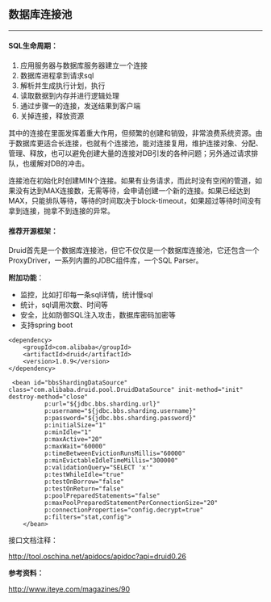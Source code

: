 ## 数据库连接池

---

#### SQL生命周期：

1. 应用服务器与数据库服务器建立一个连接
2. 数据库进程拿到请求sql
3. 解析并生成执行计划，执行
4. 读取数据到内存并进行逻辑处理
5. 通过步骤一的连接，发送结果到客户端
6. 关掉连接，释放资源


其中的连接在里面发挥着重大作用，但频繁的创建和销毁，非常浪费系统资源。由于数据库更适合长连接，也就有个连接池，能对连接复用，维护连接对象、分配、管理、释放，也可以避免创建大量的连接对DB引发的各种问题；另外通过请求排队，也缓解对DB的冲击。



连接池在初始化时创建MIN个连接。如果有业务请求，而此时没有空闲的管道，如果没有达到MAX连接数，无需等待，会申请创建一个新的连接。如果已经达到MAX，只能排队等待，等待的时间取决于block-timeout，如果超过等待时间没有拿到连接，抛拿不到连接的异常。

		

#### 推荐开源框架：

Druid首先是一个数据库连接池，但它不仅仅是一个数据库连接池，它还包含一个ProxyDriver，一系列内置的JDBC组件库，一个SQL Parser。

**附加功能**：

* 监控，比如打印每一条sql详情，统计慢sql
* 统计，sql调用次数、时间等
* 安全，比如防御SQL注入攻击，数据库密码加密等
* 支持spring boot

```
<dependency>
    <groupId>com.alibaba</groupId>
    <artifactId>druid</artifactId>
    <version>1.0.9</version>
</dependency>
````

```
 <bean id="bbsShardingDataSource" class="com.alibaba.druid.pool.DruidDataSource" init-method="init" destroy-method="close"
          p:url="${jdbc.bbs.sharding.url}"
          p:username="${jdbc.bbs.sharding.username}"
          p:password="${jdbc.bbs.sharding.password}"
          p:initialSize="1"
          p:minIdle="1"
          p:maxActive="20"
          p:maxWait="60000"
          p:timeBetweenEvictionRunsMillis="60000"
          p:minEvictableIdleTimeMillis="300000"
          p:validationQuery="SELECT 'x'"
          p:testWhileIdle="true"
          p:testOnBorrow="false"
          p:testOnReturn="false"
          p:poolPreparedStatements="false"
          p:maxPoolPreparedStatementPerConnectionSize="20"
          p:connectionProperties="config.decrypt=true"
          p:filters="stat,config">
    </bean>

```



接口文档注释：

http://tool.oschina.net/apidocs/apidoc?api=druid0.26


**参考资料：**

http://www.iteye.com/magazines/90


